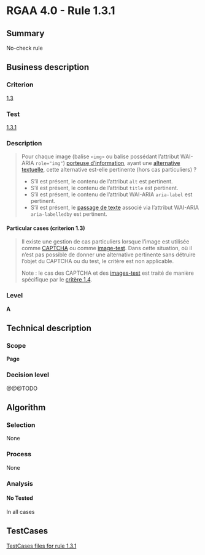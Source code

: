# RGAA 4.0 - Rule 1.3.1

## Summary
No-check rule


## Business description

### Criterion
[1.3](https://www.numerique.gouv.fr/publications/rgaa-accessibilite/methode/criteres/#crit-1-3)

### Test
[1.3.1](https://www.numerique.gouv.fr/publications/rgaa-accessibilite/methode/criteres/#test-1-3-1)

### Description
> Pour chaque image (balise `<img>` ou balise possédant l’attribut WAI-ARIA `role="img"`) [porteuse d’information](https://www.numerique.gouv.fr/publications/rgaa-accessibilite/methode/glossaire/#image-porteuse-d-information), ayant une [alternative textuelle](https://www.numerique.gouv.fr/publications/rgaa-accessibilite/methode/glossaire/#alternative-textuelle-image), cette alternative est-elle pertinente (hors cas particuliers) ?
> 
> * S’il est présent, le contenu de l’attribut `alt` est pertinent.
> * S’il est présent, le contenu de l’attribut `title` est pertinent.
> * S’il est présent, le contenu de l’attribut WAI-ARIA `aria-label` est pertinent.
> * S’il est présent, le [passage de texte](https://www.numerique.gouv.fr/publications/rgaa-accessibilite/methode/glossaire/#passage-de-texte-lie-par-aria-labelledby-ou-aria-describedby) associé via l’attribut WAI-ARIA `aria-labelledby` est pertinent.

#### Particular cases (criterion 1.3)
> Il existe une gestion de cas particuliers lorsque l’image est utilisée comme [CAPTCHA](https://www.numerique.gouv.fr/publications/rgaa-accessibilite/methode/glossaire/#captcha) ou comme [image-test](https://www.numerique.gouv.fr/publications/rgaa-accessibilite/methode/glossaire/#image-test). Dans cette situation, où il n’est pas possible de donner une alternative pertinente sans détruire l’objet du CAPTCHA ou du test, le critère est non applicable.
> 
> Note : le cas des CAPTCHA et des [images-test](https://www.numerique.gouv.fr/publications/rgaa-accessibilite/methode/glossaire/#image-test) est traité de manière spécifique par le [critère 1.4](https://www.numerique.gouv.fr/publications/rgaa-accessibilite/methode/glossaire/#crit-1-4).

### Level
**A**


## Technical description

### Scope
**Page**

### Decision level
@@@TODO


## Algorithm

### Selection
None

### Process
None

### Analysis

#### No Tested
In all cases


##  TestCases

[TestCases files for rule 1.3.1](https://gitlab.com/asqatasun/Asqatasun/-/tree/v5/rules/rules-rgaa4.0/src/test/resources/testcases/rgaa40//Rgaa40Rule010301/)


